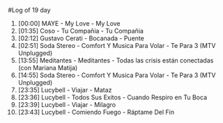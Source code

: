 #Log of 19 day

1. [00:00] MAYE - My Love - My Love
1. [01:35] Coso - Tu Compañia - Tu Compañia
1. [02:12] Gustavo Cerati - Bocanada - Puente
1. [02:51] Soda Stereo - Comfort Y Musica Para Volar - Te Para 3 (MTV Unplugged)
1. [13:55] Meditantes - Meditantes - Todas las crisis están conectadas (con Mariana Matija)
1. [14:55] Soda Stereo - Comfort Y Musica Para Volar - Te Para 3 (MTV Unplugged)
1. [23:35] Lucybell - Viajar - Mataz
1. [23:36] Lucybell - Todos Sus Exitos - Cuando Respiro en Tu Boca
1. [23:39] Lucybell - Viajar - Milagro
1. [23:43] Lucybell - Comiendo Fuego - Ráptame Del Fin
